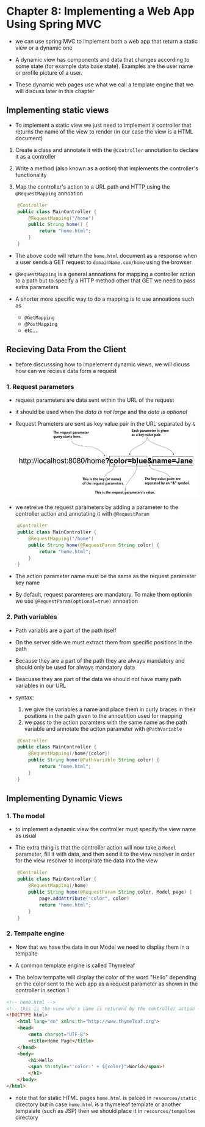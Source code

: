 # Chapter 8: Implementing a Web App Using Spring MVC
- we can use spring MVC to implement both a web app that return a static view or a dynamic one

- A dynamic view has components and data that changes according to some state (for example data base state). Examples are the user name or profile picture of a user.

- These dynamic web pages use what we call a template engine that we will discuss later in this chapter

## Implementing static views

- To implement a static view we just need to implement a controller that returns the name of the view to render (in our case the view is a HTML document)

1. Create a class and annotate it with the `@Controller` annotation to declare it as a controller

1. Write a method (also known as a *action*) that implements the controller's functionality
1. Map the controller's action to a URL path and HTTP using the `@RequestMapping` annoation

```java
    @Controller
    public class MainController {
        @RequestMapping("/home")
        public String home() {
            return "home.html";
        }
    }
```

- The above code will return the `home.html` document as a response when a user sends a GET request to `domainName.com/home` using the browser 

- `@RequestMapping` is a general annoations for mapping a controller action to a path but to specify a HTTP method other that GET we need to pass extra parameters

- A shorter more specific way to do a mapping is to use annoations such as
    - `@GetMapping`
    - `@PostMapping`
    - etc...

## Recieving Data From the Client
- before discusssing how to impelement dynamic views, we will dicuss how can we recieve data form a request

### 1. Request parameters
- request parameters are data sent within the URL of the request 

- it should be used when the *data is not large* and the *data is optional*

- Request Prameters are sent as key value pair in the URL separated by `&`
![request parameter example](requestParamsExample.PNG)

- we retreive the request parameters by adding a parameter to the controller action and annotating it with `@RequestParam`
```java
    @Controller
    public class MainController {
        @RequestMapping("/home")
        public String home(@RequestParam String color) {
            return "home.html";
        }
    }
```
- The action parameter name must be the same as the request parameter key name 

- By default, request paramteres are mandatory. To make them optionin we use `@RequestParam(optional=true)` annoation 

### 2. Path variables

- Path variabls are a part of the path itself

- On the server side we must extract them from specific positions in the path
- Because they are a part of the path they are always mandatory and should only be used for always mandatory data
- Beacuase they are part of the data we should not have many path variables in our URL

- syntax:
    1. we give the variables a name and place them in curly braces in their positions in the path given to the annoatition used for mapping
    1. we pass to the action paramters with the same name as the path variable and annotate the aciton parameter with `@PathVariable`
    
```java
    @Controller
    public class MainController {
        @RequestMapping(/home/{color})
        public String home(@PathVariable String color) {
            return "home.html";
        }
    }
```

## Implementing Dynamic Views

### 1. The model

- to implement a dynamic view the controller must specify the view name as usual

- The extra thing is that the controller action will now take a `Model` parameter, fill it with data, and then send it to the view resolver in order for the view resolver to incorpirate the data into the view


```java
    @Controller
    public class MainController {
        @RequestMapping(/home)
        public String home(@RequestParam String color, Model page) {
            page.addAttribute("color", color)
            return "home.html";
        }
    }
```

### 2. Tempalte engine

- Now that we have the data in our Model we need to display them in a tempalte

- A common template engine is called Thymeleaf

- The below tempalte will display the color of the word "Hello" depending on the color sent to the web app as a request parameter as shown in the controller in section 1 

```HTML
<!-- home.html -->
<!-- this is the view who's name is returend by the controller action -->
<!DOCTYPE html>
    <html lang="en" xmlns:th="http://www.thymeleaf.org">
    <head>
        <meta charset="UTF-8">
        <title>Home Page</title>
    </head>
    <body>
        <h1>Hello
        <span th:style="'color:' + ${color}">World</span>!
        </h1>
    </body>
</html>
```

- note that for static HTML pages `home.html` is palced in `resources/static` directory but in case `home.html` is a thymeleaf template or another tempalate (such as JSP) then we should place it in `resources/tempaltes` directory